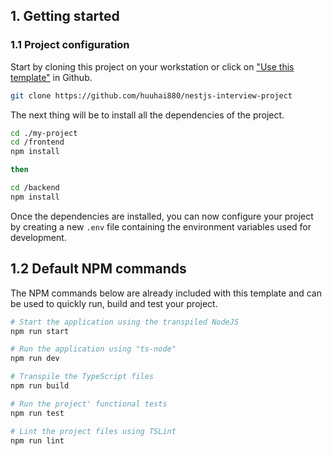 ## 1. Getting started

### 1.1 Project configuration

Start by cloning this project on your workstation or click on ["Use this template"](https://github.com/new?template_name=nestjs-template&template_owner=Saluki) in Github.

``` sh
git clone https://github.com/huuhai880/nestjs-interview-project
```

The next thing will be to install all the dependencies of the project.

```sh
cd ./my-project
cd /frontend
npm install

then

cd /backend
npm install

```

Once the dependencies are installed, you can now configure your project by creating a new `.env` file containing the environment variables used for development.

## 1.2 Default NPM commands

The NPM commands below are already included with this template and can be used to quickly run, build and test your project.

```sh
# Start the application using the transpiled NodeJS
npm run start

# Run the application using "ts-node"
npm run dev

# Transpile the TypeScript files
npm run build

# Run the project' functional tests
npm run test

# Lint the project files using TSLint
npm run lint
```
